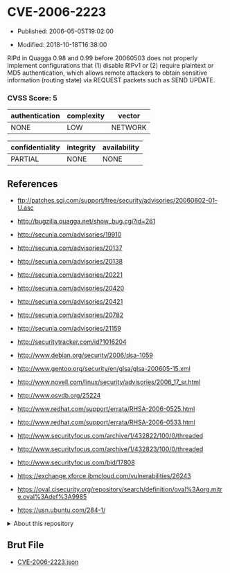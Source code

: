 # CVE-2006-2223

- Published: 2006-05-05T19:02:00

- Modified: 2018-10-18T16:38:00

RIPd in Quagga 0.98 and 0.99 before 20060503 does not properly implement configurations that (1) disable RIPv1 or (2) require plaintext or MD5 authentication, which allows remote attackers to obtain sensitive information (routing state) via REQUEST packets such as SEND UPDATE.

### CVSS Score: **5**

| authentication | complexity | vector |
| --- | --- | --- |
| NONE | LOW | NETWORK |

| confidentiality | integrity | availability |
| --- | --- | --- |
| PARTIAL | NONE | NONE |

## References

* ftp://patches.sgi.com/support/free/security/advisories/20060602-01-U.asc

* http://bugzilla.quagga.net/show_bug.cgi?id=261

* http://secunia.com/advisories/19910

* http://secunia.com/advisories/20137

* http://secunia.com/advisories/20138

* http://secunia.com/advisories/20221

* http://secunia.com/advisories/20420

* http://secunia.com/advisories/20421

* http://secunia.com/advisories/20782

* http://secunia.com/advisories/21159

* http://securitytracker.com/id?1016204

* http://www.debian.org/security/2006/dsa-1059

* http://www.gentoo.org/security/en/glsa/glsa-200605-15.xml

* http://www.novell.com/linux/security/advisories/2006_17_sr.html

* http://www.osvdb.org/25224

* http://www.redhat.com/support/errata/RHSA-2006-0525.html

* http://www.redhat.com/support/errata/RHSA-2006-0533.html

* http://www.securityfocus.com/archive/1/432822/100/0/threaded

* http://www.securityfocus.com/archive/1/432823/100/0/threaded

* http://www.securityfocus.com/bid/17808

* https://exchange.xforce.ibmcloud.com/vulnerabilities/26243

* https://oval.cisecurity.org/repository/search/definition/oval%3Aorg.mitre.oval%3Adef%3A9985

* https://usn.ubuntu.com/284-1/

<details>
<summary>About this repository</summary> 

  This repository is part of the project [Live Hack CVE](https://github.com/Live-Hack-CVE). Main website can be found [www.live-hack.org](https://www.live-hack.org) 
  
  Made by [Sn0wAlice](https://github.com/Sn0wAlice) for the people that care about security and need to have a feed of the latest CVEs. Hope you enjoy it, don't forget to star the repo and follow me on [Twitter](https://twitter.com/Sn0wAlice) and [Github](https://github.com/Sn0wAlice). And that is my [personnal website](https://www.alice-snow.me/)

  - [Home Page](https://github.com/Live-Hack-CVE)
  - [Framework](https://github.com/Live-Hack-CVE/cve-framework)
  - [CVE database](https://github.com/Live-Hack-CVE/full_database)
  - [Changelog](https://github.com/Live-Hack-CVE/Changelog)
</details>

## Brut File

* [CVE-2006-2223.json](https://raw.githubusercontent.com/Live-Hack-CVE/full_database/main/cves/2006/CVE-2006-2223.json)

